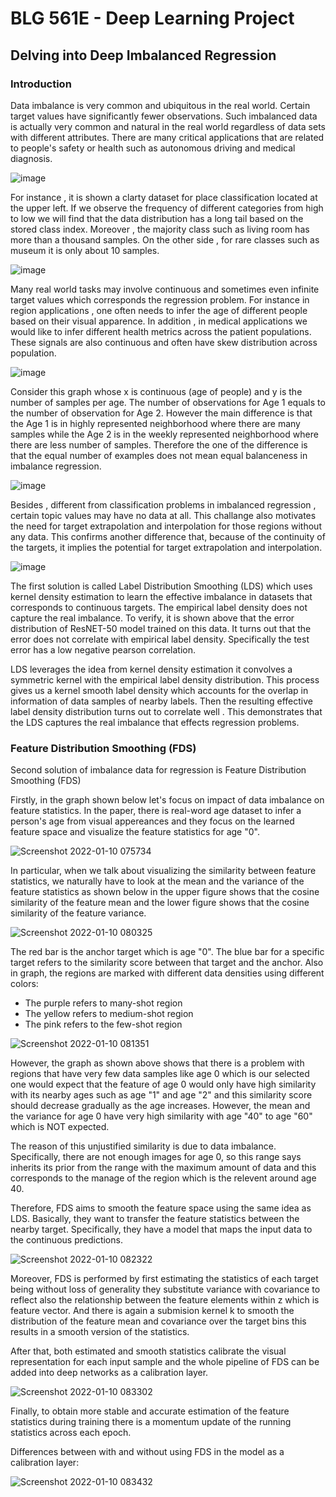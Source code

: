 # BLG 561E - Deep Learning Project
## Delving into Deep Imbalanced Regression

### Introduction

Data imbalance is very common and ubiquitous in the real world. Certain target values have significantly fewer observations. Such imbalanced data is actually very common and natural in the real world regardless of data sets with different attributes. There are many critical applications that are related to people's safety or health such as autonomous driving and medical diagnosis.

![image](https://user-images.githubusercontent.com/70148273/148697875-7ec577c4-767c-4588-8d6a-8400accbdf8c.png)

For instance , it is shown a clarty dataset for place classification located at the upper left. If we observe the frequency of different categories from high to low we will find that the data distribution has a long tail based on the stored class index. Moreover , the majority class such as living room has more than a thousand samples. On the other side , for rare classes such as museum it is only about 10 samples.

![image](https://user-images.githubusercontent.com/70148273/148698090-9acdea28-665d-4dbe-8f92-fcfa3c3b5f04.png)

Many real world tasks may involve continuous and sometimes even infinite target values which corresponds the regression problem. For instance in region applications , one often needs to infer the age of different people based on their visual apparence. In addition , in medical applications we would like to infer different health metrics across the patient populations. These signals are also continuous and often have skew distribution across population.

![image](https://user-images.githubusercontent.com/70148273/148816120-cb70175a-850d-45d9-a140-62d40587ebd4.png)

Consider this graph whose x is continuous (age of people) and y is the number of samples per age. The number of observations for Age 1 equals to the number of observation for Age 2. However the main difference is that the Age 1 is in highly represented neighborhood where there are many samples while the Age 2 is in the weekly represented neighborhood where there are less number of samples. Therefore the one of the difference is that the equal number of examples does not mean equal balanceness in imbalance regression.

![image](https://user-images.githubusercontent.com/70148273/148816942-48f3a0e6-b9d4-4e18-8a16-5247bd1e6662.png)

Besides , different from classification problems in imbalanced regression , certain topic values may have no data at all. This challange also motivates the need for target extrapolation and interpolation for those regions without any data. This confirms another difference that, because of the continuity of the targets, it implies the potential for target extrapolation and interpolation.

![image](https://user-images.githubusercontent.com/70148273/148817514-f997b172-ffee-43b5-8beb-4e27a372e763.png)

The first solution is called Label Distribution Smoothing (LDS) which uses kernel density estimation to learn the effective imbalance in datasets that corresponds to continuous targets. The empirical label density does not capture the real imbalance. To verify, it is shown above that the error distribution of ResNET-50 model trained on this data. It turns out that the error does not correlate with empirical label density. Specifically the test error has a low negative pearson correlation.

LDS leverages the idea from kernel density estimation it convolves a symmetric kernel with the empirical label density distribution. This process gives us a kernel smooth label density which accounts for the overlap in information of data samples of nearby labels. Then the resulting effective label density distribution turns out to correlate well . This demonstrates that the LDS captures the real imbalance that effects regression problems.


### Feature Distribution Smoothing (FDS)

Second solution of imbalance data for regression is Feature Distribution Smoothing (FDS)

Firstly, in the graph shown below let's focus on impact of data imbalance on feature statistics. In the paper, there is real-word age dataset to infer a person's age from visual appereances and they focus on the learned feature space and visualize the feature statistics for age "0".

![Screenshot 2022-01-10 075734](https://user-images.githubusercontent.com/79253076/148720244-c869129f-611e-445d-a0be-592df77e053a.png)

In particular, when we talk about visualizing the similarity between feature statistics, we naturally have to look at the mean and the variance of the feature statistics as shown below in the upper figure shows that the cosine similarity of the feature mean and the lower figure shows that the cosine similarity of the feature variance.

![Screenshot 2022-01-10 080325](https://user-images.githubusercontent.com/79253076/148720477-fb7f2177-e28e-40dc-aa03-9d43ffbbfd39.png)

The red bar is the anchor target which is age "0". The blue bar for a specific target refers to the similarity score between that target and the anchor. Also in graph, the regions are marked with different data densities using different colors:

- The purple refers to many-shot region
- The yellow refers to medium-shot region
- The pink refers to the few-shot region

![Screenshot 2022-01-10 081351](https://user-images.githubusercontent.com/79253076/148721067-7f33609c-50d2-46d6-8ec6-1a7dd251c791.png)

However, the graph as shown above shows that there is a problem with regions that have very few data samples like age 0 which is our selected one would expect that the feature of age 0 would only have high similarity with its nearby ages such as age "1" and age "2" and this similarity score should decrease gradually as the age increases. However, the mean and the variance for age 0 have very high similarity with age "40" to age "60" which is NOT expected.

The reason of this unjustified similarity is due to data imbalance. Specifically, there are not enough images for age 0, so this range says inherits its prior from the range with the maximum amount of data and this corresponds to the manage of the region which is the relevent around age 40.

Therefore, FDS aims to smooth the feature space using the same idea as LDS. Basically, they want to transfer the feature statistics between the nearby target. Specifically, they have a model that maps the input data to the continuous predictions.

![Screenshot 2022-01-10 082322](https://user-images.githubusercontent.com/79253076/148721619-aa65da5c-a615-47c7-97a6-34fa0a9097da.png)

Moreover, FDS is performed by first estimating the statistics of each target being without loss of generality they substitute variance with covariance to reflect also the relationship between the feature elements within z which is feature vector. And there is again a submision kernel k to smooth the distribution of the feature mean and covariance over the target bins this results in a smooth version of the statistics.

After that, both estimated and smooth statistics calibrate the visual representation for each input sample and the whole pipeline of FDS can be added into deep networks as a calibration layer.

![Screenshot 2022-01-10 083302](https://user-images.githubusercontent.com/79253076/148722194-17e6fe54-4f4b-4163-97ee-56556e6329dd.png)

Finally, to obtain more stable and accurate estimation of the feature statistics during training there is a momentum update of the running statistics across each epoch.

Differences between with and without using FDS in the model as a calibration layer:

![Screenshot 2022-01-10 083432](https://user-images.githubusercontent.com/79253076/148722294-ec5f1a14-4bfc-4eb1-9cd4-407960dcf6ba.png)
